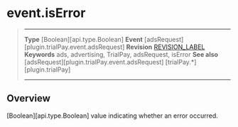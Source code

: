 # event.isError

> --------------------- ------------------------------------------------------------------------------------------
> __Type__              [Boolean][api.type.Boolean]
> __Event__             [adsRequest][plugin.trialPay.event.adsRequest]
> __Revision__          [REVISION_LABEL](REVISION_URL)
> __Keywords__          ads, advertising, TrialPay, adsRequest, isError
> __See also__			[adsRequest][plugin.trialPay.event.adsRequest]
>						[trialPay.*][plugin.trialPay]
> --------------------- ------------------------------------------------------------------------------------------

## Overview

[Boolean][api.type.Boolean] value indicating whether an error occurred.
